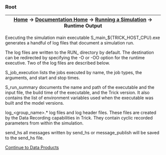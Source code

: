 ### Root

| [Home](/trick) → [Documentation Home](../Documentation-Home) → [Running a Simulation](Running-a-Simulation) → Runtime Output|
|------------------------------------------------------------------|

Executing the simulation main executable S_main_${TRICK_HOST_CPU}.exe generates a handful of log files that document a simulation run.

The log files are written to the RUN_<name> directory by default. The destination can be redirected by specifying the -O or -OO option for the runtime executive. Two of the log files are described below.

S_job_execution lists the jobs executed by name, the job types, the arguments, and start and stop times.

S_run_summary documents the name and path of the executable and the input file, the build time of the executable, and the Trick version. It also contains the list of environment variables used when the executable was built and the model versions.

log_<group_name>.* log files and log header files. These files are created by the Data Recording capabilities in Trick. They contain cyclic recorded parameters from within the simulation.

send_hs all messages written by send_hs or message_publish will be saved to the send_hs file.

[Continue to Data Products](../data_products/Data-Products)
